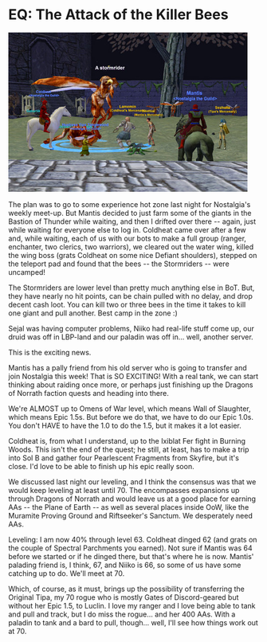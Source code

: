 # EQ: The Attack of the Killer Bees

![](../uploads/2008/11/eqgame-2008-11-07-22-07-08-71.jpg "eqgame-2008-11-07-22-07-08-71")

The plan was to go to some experience hot zone last night for Nostalgia's weekly meet-up. But Mantis decided to just farm some of the giants in the Bastion of Thunder while waiting, and then I drifted over there -- again, just while waiting for everyone else to log in. Coldheat came over after a few and, while waiting, each of us with our bots to make a full group (ranger, enchanter, two clerics, two warriors), we cleared out the water wing, killed the wing boss (grats Coldheat on some nice Defiant shoulders), stepped on the teleport pad and found that the bees -- the Stormriders -- were uncamped!

The Stormriders are lower level than pretty much anything else in BoT. But, they have nearly no hit points, can be chain pulled with no delay, and drop decent cash loot. You can kill two or three bees in the time it takes to kill one giant and pull another. Best camp in the zone :)

Sejal was having computer problems, Niiko had real-life stuff come up, our druid was off in LBP-land and our paladin was off in... well, another server.

This is the exciting news.

Mantis has a pally friend from his old server who is going to transfer and join Nostalgia this week! That is SO EXCITING! With a real tank, we can start thinking about raiding once more, or perhaps just finishing up the Dragons of Norrath faction quests and heading into there.

We're ALMOST up to Omens of War level, which means Wall of Slaughter, which means Epic 1.5s. But before we do that, we have to do our Epic 1.0s. You don't HAVE to have the 1.0 to do the 1.5, but it makes it a lot easier.

Coldheat is, from what I understand, up to the Ixiblat Fer fight in Burning Woods. This isn't the end of the quest; he still, at least, has to make a trip into Sol B and gather four Pearlescent Fragments from Skyfire, but it's close. I'd love to be able to finish up his epic really soon.

We discussed last night our leveling, and I think the consensus was that we would keep leveling at least until 70. The encompasses expansions up through Dragons of Norrath and would leave us at a good place for earning AAs -- the Plane of Earth -- as well as several places inside OoW, like the Muramite Proving Ground and Riftseeker's Sanctum. We desperately need AAs.

Leveling: I am now 40% through level 63. Coldheat dinged 62 (and grats on the couple of Spectral Parchments you earned). Not sure if Mantis was 64 before we started or if he dinged there, but that's where he is now. Mantis' palading friend is, I think, 67, and Niiko is 66, so some of us have some catching up to do. We'll meet at 70.

Which, of course, as it must, brings up the possibility of transferring the Original Tipa, my 70 rogue who is mostly Gates of Discord-geared but without her Epic 1.5, to Luclin. I love my ranger and I love being able to tank and pull and track, but I do miss the rogue... and her 400 AAs. With a paladin to tank and a bard to pull, though... well, I'll see how things work out at 70.

